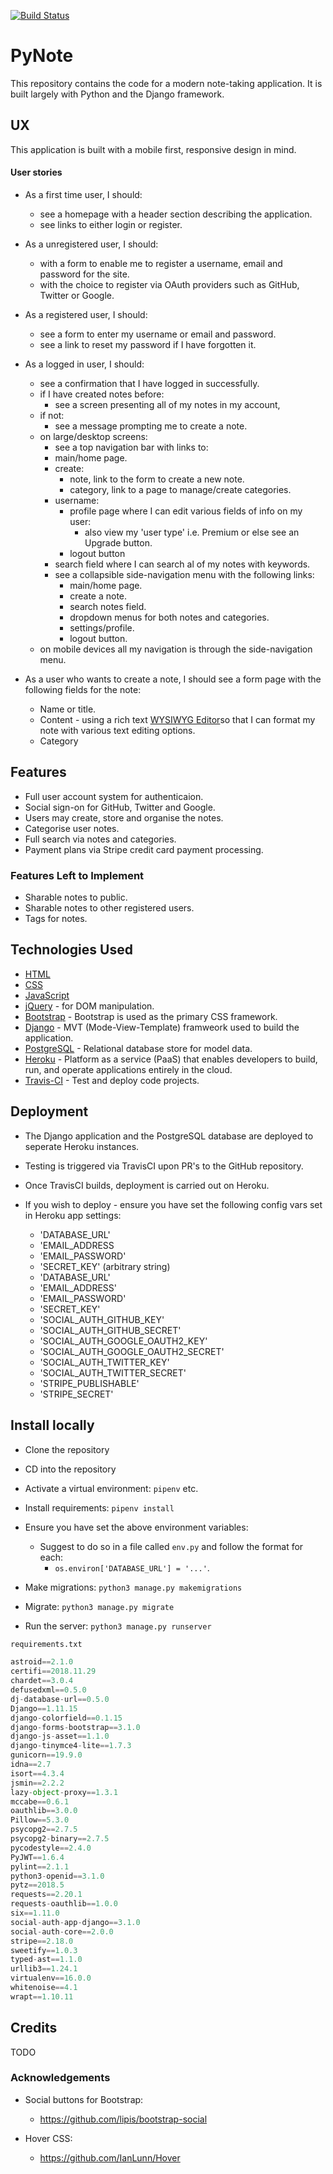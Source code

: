 [![Build Status](https://travis-ci.com/davedodea/PyNote.svg?branch=master)](https://travis-ci.com/davedodea/PyNote)
# PyNote
This repository contains the code for a modern note-taking application. It is built largely with Python and the Django framework.

## UX
This application is built with a mobile first, responsive design in mind.

#### User stories
- As a first time user, I should: 
    - see a homepage with a header section describing the application.
    - see links to either login or register.

- As a unregistered user, I should:
    - with a form to enable me to register a username, email and password for the site.
    - with the choice to register via OAuth providers such as GitHub, Twitter or Google.

- As a registered user, I should:
    - see a form to enter my username or email and password.
    - see a link to reset my password if I have forgotten it.

- As a logged in user, I should:
    - see a confirmation that I have logged in successfully.
    - if I have created notes before: 
        - see a screen presenting all of my notes in my account, 
    - if not:
        - see a message prompting me to create a note.
    - on large/desktop screens:
        - see a top navigation bar with links to:
        - main/home page.
        - create:
            - note, link to the form to create a new note.
            - category, link to a page to manage/create categories.
        - username:
            - profile page where I can edit various fields of info on my user:
                - also view my 'user type' i.e. Premium or else see an Upgrade button.
            - logout button
        - search field where I can search al of my notes with keywords.
        - see a collapsible side-navigation menu with the following links:
            - main/home page.
            - create a note.
            - search notes field.
            - dropdown menus for both notes and categories.
            - settings/profile.
            - logout button.
    - on mobile devices all my navigation is through the side-navigation menu.
- As a user who wants to create a note, I should see a form page with the following fields for the note:
    - Name or title.
    - Content - using a rich text [WYSIWYG Editor](https://en.wikipedia.org/wiki/WYSIWYG)so that I can format my note with various text editing options.
    - Category
    








## Features
- Full user account system for authenticaion.
- Social sign-on for GitHub, Twitter and Google.
- Users may create, store and organise the notes.
- Categorise user notes.
- Full search via notes and categories.
- Payment plans via Stripe credit card payment processing.

### Features Left to Implement
- Sharable notes to public.
- Sharable notes to other registered users.
- Tags for notes.

## Technologies Used
- [HTML](https://developer.mozilla.org/en-US/docs/Learn/HTML)
- [CSS](https://developer.mozilla.org/en-US/docs/Web/CSS)
- [JavaScript](https://developer.mozilla.org/bm/docs/Web/JavaScript)
- [jQuery](https://jquery.com/) - for DOM manipulation.
- [Bootstrap](https://getbpptstrap.com) - Bootstrap is used as the primary CSS framework.
- [Django](https://www.djangoproject.com/) - MVT (Mode-View-Template) framweork used to build the application. 
- [PostgreSQL](https://www.postgresql.org/) - Relational database store for model data.
- [Heroku](https://www.heroku.com/) - Platform as a service (PaaS) that enables developers to build, run, and operate applications entirely in the cloud.
- [Travis-CI](https://travis-ci.com) - Test and deploy code projects.

## Deployment
- The Django application and the PostgreSQL database are deployed to seperate Heroku instances.

- Testing is triggered via TravisCI upon PR's to the GitHub repository.

- Once TravisCI builds, deployment is carried out on Heroku.

- If you wish to deploy - ensure you have set the following config vars set in Heroku app settings:
    - 'DATABASE_URL'
    - 'EMAIL_ADDRESS
    - 'EMAIL_PASSWORD'
    - 'SECRET_KEY' (arbitrary string)
    - 'DATABASE_URL'
    - 'EMAIL_ADDRESS'
    - 'EMAIL_PASSWORD'
    - 'SECRET_KEY'
    - 'SOCIAL_AUTH_GITHUB_KEY'
    - 'SOCIAL_AUTH_GITHUB_SECRET'
    - 'SOCIAL_AUTH_GOOGLE_OAUTH2_KEY'
    - 'SOCIAL_AUTH_GOOGLE_OAUTH2_SECRET'
    - 'SOCIAL_AUTH_TWITTER_KEY'
    - 'SOCIAL_AUTH_TWITTER_SECRET'
    - 'STRIPE_PUBLISHABLE'
    - 'STRIPE_SECRET'
    
## Install locally

- Clone the repository

- CD into the repository

- Activate a virtual environment: `pipenv` etc.

- Install requirements: `pipenv install`

- Ensure you have set the above environment variables: 
    - Suggest to do so in a file called `env.py` and follow the format for each:
        - `os.environ['DATABASE_URL'] = '...'`.

- Make migrations: `python3 manage.py makemigrations`

- Migrate: `python3 manage.py migrate`

- Run the server: `python3 manage.py runserver`

```python
requirements.txt

astroid==2.1.0
certifi==2018.11.29
chardet==3.0.4
defusedxml==0.5.0
dj-database-url==0.5.0
Django==1.11.15
django-colorfield==0.1.15
django-forms-bootstrap==3.1.0
django-js-asset==1.1.0
django-tinymce4-lite==1.7.3
gunicorn==19.9.0
idna==2.7
isort==4.3.4
jsmin==2.2.2
lazy-object-proxy==1.3.1
mccabe==0.6.1
oauthlib==3.0.0
Pillow==5.3.0
psycopg2==2.7.5
psycopg2-binary==2.7.5
pycodestyle==2.4.0
PyJWT==1.6.4
pylint==2.1.1
python3-openid==3.1.0
pytz==2018.5
requests==2.20.1
requests-oauthlib==1.0.0
six==1.11.0
social-auth-app-django==3.1.0
social-auth-core==2.0.0
stripe==2.18.0
sweetify==1.0.3
typed-ast==1.1.0
urllib3==1.24.1
virtualenv==16.0.0
whitenoise==4.1
wrapt==1.10.11


```


## Credits
TODO

### Acknowledgements
- Social buttons for Bootstrap:
   - https://github.com/lipis/bootstrap-social

- Hover CSS:
   - https://github.com/IanLunn/Hover
